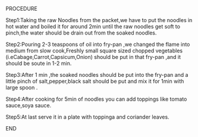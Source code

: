 PROCEDURE

 Step1:Taking the raw Noodles from the packet,we have to put the noodles in hot water and boiled it for around
 2min until the raw noodles get soft to pinch,the water should be drain out from the soaked noodles.

 Step2:Pouring 2-3 teaspoons of oil into fry-pan ,we changed the flame into medium from slow cook,Freshly small square sized chopped vegetables (i.eCabage,Carrot,Capsicum,Onion) should be put in that fry-pan ,and it should be soute in 1-2 min.

Step3:After 1 min ,the soaked noodles should be put into the fry-pan and a little pinch of salt,pepper,black salt should be put and  mix it for 1min with large spoon .

Step4:After cooking for 5min of noodles you can add toppings like tomato sauce,soya sauce.

Step5:At last serve it in a plate with toppinga and coriander leaves.

END